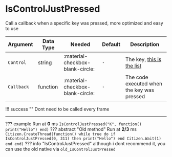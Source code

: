 # IsControlJustPressed
Call a callback when a specific key was pressed, more optimized and easy to use

| Argument              | Data Type                            | Needed                    | Default         | Description
| ----------------------| ------------------------------------ | ------------------------- |-----------------|-------------
| `Control`                | string | :material-checkbox-blank-circle: | `-` | The key, [this is the list](https://docs.fivem.net/docs/game-references/input-mapper-parameter-ids/keyboard/)
| `Callback`                | function | :material-checkbox-blank-circle: | `-` | The code executed when the key was pressed

!!! success ""
    Dont need to be called every frame

---
??? example
    Run at **0** ms
    ```
    IsControlJustPressed("K", function()
        print("Hello")
    end)
    ```
??? abstract "Old method"
    Run at **2/3** ms
    ```
    Citizen.CreateThread(function()
        while true do
            if IsControlJustPressed(0, 311) then
                print("Hello")
            end
            Citizen.Wait(1)
        end
    end)
    ```
    ??? info "IsControlJustPressed"
        although i dont recommend it, you can use the old native via `old_IsControlJustPressed`